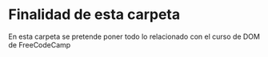 # Finalidad de esta carpeta

En esta carpeta se pretende poner todo lo relacionado con el curso de DOM de FreeCodeCamp 
